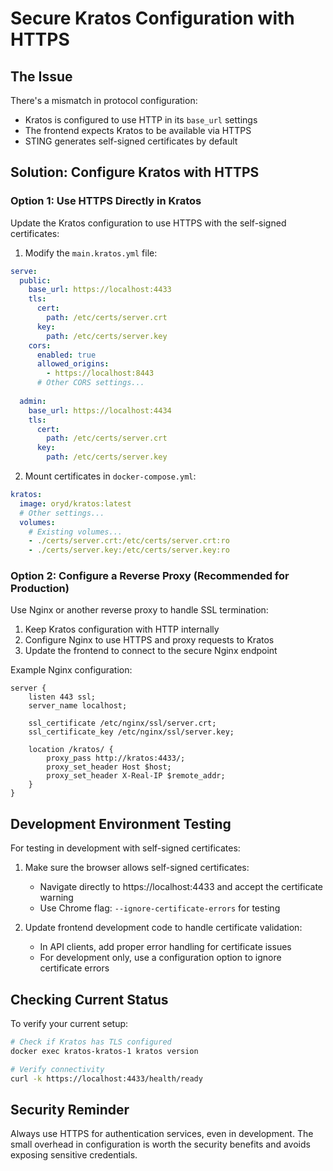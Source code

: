 # Secure Kratos Configuration with HTTPS

## The Issue

There's a mismatch in protocol configuration:
- Kratos is configured to use HTTP in its `base_url` settings
- The frontend expects Kratos to be available via HTTPS
- STING generates self-signed certificates by default

## Solution: Configure Kratos with HTTPS

### Option 1: Use HTTPS Directly in Kratos

Update the Kratos configuration to use HTTPS with the self-signed certificates:

1. Modify the `main.kratos.yml` file:

```yaml
serve:
  public:
    base_url: https://localhost:4433
    tls:
      cert:
        path: /etc/certs/server.crt
      key:
        path: /etc/certs/server.key
    cors:
      enabled: true
      allowed_origins:
        - https://localhost:8443
      # Other CORS settings...
      
  admin:
    base_url: https://localhost:4434
    tls:
      cert:
        path: /etc/certs/server.crt
      key:
        path: /etc/certs/server.key
```

2. Mount certificates in `docker-compose.yml`:

```yaml
kratos:
  image: oryd/kratos:latest
  # Other settings...
  volumes:
    # Existing volumes...
    - ./certs/server.crt:/etc/certs/server.crt:ro
    - ./certs/server.key:/etc/certs/server.key:ro
```

### Option 2: Configure a Reverse Proxy (Recommended for Production)

Use Nginx or another reverse proxy to handle SSL termination:

1. Keep Kratos configuration with HTTP internally
2. Configure Nginx to use HTTPS and proxy requests to Kratos
3. Update the frontend to connect to the secure Nginx endpoint

Example Nginx configuration:

```nginx
server {
    listen 443 ssl;
    server_name localhost;

    ssl_certificate /etc/nginx/ssl/server.crt;
    ssl_certificate_key /etc/nginx/ssl/server.key;

    location /kratos/ {
        proxy_pass http://kratos:4433/;
        proxy_set_header Host $host;
        proxy_set_header X-Real-IP $remote_addr;
    }
}
```

## Development Environment Testing

For testing in development with self-signed certificates:

1. Make sure the browser allows self-signed certificates:
   - Navigate directly to https://localhost:4433 and accept the certificate warning
   - Use Chrome flag: `--ignore-certificate-errors` for testing

2. Update frontend development code to handle certificate validation:
   - In API clients, add proper error handling for certificate issues
   - For development only, use a configuration option to ignore certificate errors

## Checking Current Status

To verify your current setup:

```bash
# Check if Kratos has TLS configured
docker exec kratos-kratos-1 kratos version

# Verify connectivity
curl -k https://localhost:4433/health/ready
```

## Security Reminder

Always use HTTPS for authentication services, even in development. The small overhead in configuration is worth the security benefits and avoids exposing sensitive credentials.